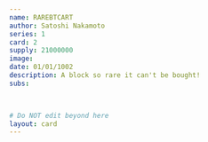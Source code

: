 ```yaml
---
name: RAREBTCART
author: Satoshi Nakamoto
series: 1
card: 2
supply: 21000000
image: 
date: 01/01/1002
description: A block so rare it can't be bought!
subs: 

    

# Do NOT edit beyond here
layout: card
---
```

